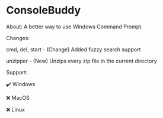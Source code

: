 # ConsoleBuddy
About:
A better way to use Windows Command Prompt.


Changes:

cmd, del, start - (Change) Added fuzzy search support

unzipper - (New) Unzips every zip file in the current directory


Support:

✔️ Windows

❌ MacOS

❌ Linux
